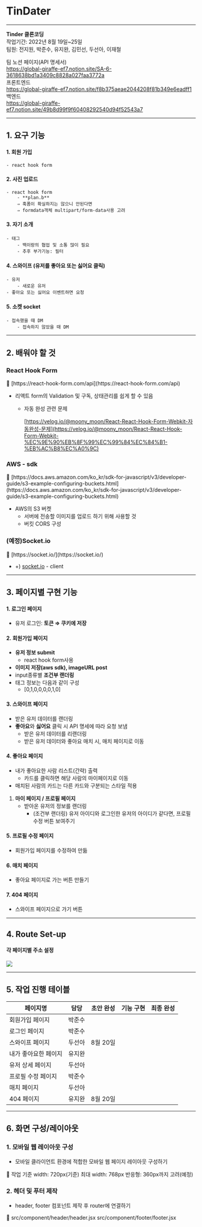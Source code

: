 # TinDater
---
**Tinder 클론코딩**  
작업기간: 2022년 8월 19일~25일  
팀원: 전지원, 박준수, 유지완, 김민선, 두선아, 이재철  

팀 노션 페이지(API 명세서)  
https://global-giraffe-ef7.notion.site/SA-6-3618638bd1a3409c8828a027faa3772a  
프론트엔드  
https://global-giraffe-ef7.notion.site/f8b375aeae2044208f81b349e6eadff1  
백엔드  
https://global-giraffe-ef7.notion.site/49b8d99f9f60408292540d94f52543a7  

---
## 1. 요구 기능

#### 1. 회원 가입
    - react hook form
#### 2. **사진 업로드**
    - react hook form
        - **plan.b** 
        ⇒ 훅폼이 확실하지는 않으니 안된다면 
        ⇒ formdata객체 multipart/form-data사용 고려
#### 3. 자기 소개
    - 태그
        - 백이랑의 협업 및 소통 많이 필요
        - 추후 부가기능: 필터
#### 4. **스와이프** (유저를 좋아요 또는 싫어요 클릭)
    - 유저
        - 새로운 유저
    - 좋아요 또는 싫어요 이벤트하면 요청
#### 5. **소켓 socket**
    - 접속했을 때 DM
        - 접속하지 않았을 때 DM
---
## 2. 배워야 할 것
### React Hook Form

<aside>
📌 [https://react-hook-form.com/api](https://react-hook-form.com/api)

</aside>

- 리액트 form의 Validation 및 구독, 상태관리를 쉽게 할 수 있음
    - 자동 완성 관련 문제
        
        [https://velog.io/@moony_moon/React-React-Hook-Form-Webkit-자동완성-문제](https://velog.io/@moony_moon/React-React-Hook-Form-Webkit-%EC%9E%90%EB%8F%99%EC%99%84%EC%84%B1-%EB%AC%B8%EC%A0%9C)
        

### AWS - sdk

<aside>
📌 [https://docs.aws.amazon.com/ko_kr/sdk-for-javascript/v3/developer-guide/s3-example-configuring-buckets.html](https://docs.aws.amazon.com/ko_kr/sdk-for-javascript/v3/developer-guide/s3-example-configuring-buckets.html)

</aside>

- AWS의 S3 버켓
    - 서버에 전송할 이미지를 업로드 하기 위해 사용할 것
    - 버킷 CORS 구성

### (예정)Socket.io

<aside>
📌 [https://socket.io/](https://socket.io/)

</aside>

- +) [socket.io](http://socket.io)  -  client
---
## 3. 페이지별 구현 기능

#### 1. 로그인 페이지

- 유저 로그인: **토큰 ⇒ 쿠키에 저장**

#### 2. 회원가입 페이지

- **유저 정보 submit**
    - react hook form사용
- **이미지 저장(aws sdk), imageURL post**
- input종류별 **조건부 랜더링**
- 태그 정보는 다음과 같이 구성
    - [0,1,0,0,0,0,1,0]

#### 3. **스와이프 페이지**

- 받은 유저 데이터를 랜더링
- **좋아요**와 **싫어요** 클릭 시 API 명세에 따라 요청 보냄
    - 받은 유저 데이터를 리랜더링
    - 받은 유저 데이터와 좋아요 매치 시, 매치 페이지로 이동

#### 4. 좋아요 페이지

- 내가 좋아요한 사람 리스트(간략) 출력
    - 카드를 클릭하면 해당 사람의 마이페이지로 이동
- 매치된 사람의 카드는 다른 카드와 구분되는 스타일 적용
1. **마이 페이지 / 프로필 페이지**
    - 받아온 유저의 정보를 랜더링
        - (조건부 랜더링)
        유저 아이디와 로그인한 유저의 아이디가 같다면,
        프로필 수정 버튼 보여주기

#### 5. 프로필 수정 페이지

- 회원가입 페이지를 수정하여 만듦

#### 6. 매치 페이지

- 좋아요 페이지로 가는 버튼 만들기

#### 7. 404 페이지

- 스와이프 페이지으로 가기 버튼

---
## 4. Route Set-up

#### 각 페이지별 주소 설정
![](https://velog.velcdn.com/images/dusunax/post/9ccbb6c9-9971-4106-8795-60c69b04fc22/image.png)

---

## 5. 작업 진행 테이블

| 페이지명 | 담당 | 초안 완성 | 기능 구현 | 최종 완성 |
| --- | --- | --- | --- | --- |
| 회원가입 페이지 | 박준수 |  |  |  |
| 로그인 페이지 | 박준수 |  |  |  |
| 스와이프 페이지 | 두선아 | 8월 20일 |  |  |
| 내가 좋아요한 페이지 | 유지완 |  |  |  |
| 유저 상세 페이지 | 두선아 |  |  |  |
| 프로필 수정 페이지 | 박준수 |  |  |  |
| 매치 페이지 | 두선아 |  |  |  |
| 404 페이지 | 유지완 | 8월 20일 |  |  |

---

## 6. 화면 구성/레이아웃

### **1. 모바일 웹 레이아웃 구성**

- 모바일 클라이언트 환경에 적합한 모바일 웹 페이지 레이아웃 구성하기

<aside>
📌 작업 기준 width: 720px(기준)
최대 width: 768px
반응형: 360px까지 고려(예정)

</aside>

### **2. 헤더 및 푸터 제작**

- header, footer 컴포넌트 제작 후 router에 연결하기

<aside>
📌 src/component/header/header.jsx
src/component/footer/footer.jsx

</aside>

